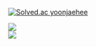 [![Solved.ac
yoonjaehee](http://mazassumnida.wtf/api/v2/generate_badge?boj=ytjh05)](https://solved.ac/ytjh05)
<!--
**yoonjaehee/yoonjaehee** is a ✨ _special_ ✨ repository because its `README.md` (this file) appears on your GitHub profile.
Here are some ideas to get you started:

- 🔭 I’m currently working on ...
- 🌱 I’m currently learning ...
- 👯 I’m looking to collaborate on ...
- 🤔 I’m looking for help with ...
- 💬 Ask me about ...
- 📫 How to reach me: ...
- 😄 Pronouns: ...
- ⚡ Fun fact: ...
-->

<a href= "https://www.notion.so/7913a74dbbfc442c8b625d06da25581b"><img src="https://img.shields.io/badge/notion-000000?style=for-the-badge&logo=notion&logoColor=white"></a>
<br/>
<a href= "https://yoonjaehee.github.io"><img src="https://img.shields.io/badge/GitHub-181717?style=for-the-badge&logo=blog&logoColor=white">
</a>
